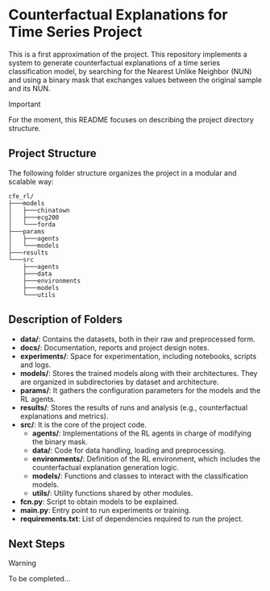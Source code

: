 # Counterfactual Explanations for Time Series Project

This is a first approximation of the project. This repository implements a system to generate counterfactual explanations of a time series classification model, by searching for the Nearest Unlike Neighbor (NUN) and using a binary mask that exchanges values between the original sample and its NUN.


> [!IMPORTANT] 
> For the moment, this README focuses on describing the project directory structure.

## Project Structure

The following folder structure organizes the project in a modular and scalable way:

    cfe_rl/
    ├───models
    │   ├───chinatown
    │   ├───ecg200
    │   └───forda
    ├───params
    │   ├───agents
    │   └───models
    ├───results
    └───src
        ├───agents
        ├───data
        ├───environments
        ├───models
        └───utils

## Description of Folders

- **data/**: Contains the datasets, both in their raw and preprocessed form.
- **docs/**: Documentation, reports and project design notes.
- **experiments/**: Space for experimentation, including notebooks, scripts and logs.
- **models/**: Stores the trained models along with their architectures. They are organized in subdirectories by dataset and architecture.
- **params/**: It gathers the configuration parameters for the models and the RL agents.
- **results/**: Stores the results of runs and analysis (e.g., counterfactual explanations and metrics).
- **src/**: It is the core of the project code.
  - **agents/**: Implementations of the RL agents in charge of modifying the binary mask.
  - **data/**: Code for data handling, loading and preprocessing.
  - **environments/**: Definition of the RL environment, which includes the counterfactual explanation generation logic.
  - **models/**: Functions and classes to interact with the classification models.
  - **utils/**: Utility functions shared by other modules.
- **fcn.py**: Script to obtain models to be explained.
- **main.py**: Entry point to run experiments or training.
- **requirements.txt**: List of dependencies required to run the project.

## Next Steps

> [!WARNING]
> To be completed...